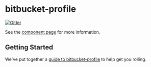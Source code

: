 bitbucket-profile
=================

[![Gitter](https://badges.gitter.im/Join%20Chat.svg)](https://gitter.im/dannyfritz/bitbucket-profile?utm_source=badge&utm_medium=badge&utm_campaign=pr-badge&utm_content=badge)

See the [component page](http://polymerlabs.github.io/untitled-element) for more information.

## Getting Started

We've put together a [guide to bitbucket-profile](http://www.polymer-project.org/docs/start/reusableelements.html) to help get you rolling.
